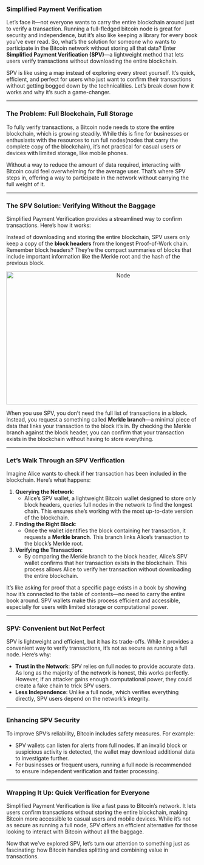 ### Simplified Payment Verification

Let’s face it—not everyone wants to carry the entire blockchain around just to verify a transaction. Running a full-fledged bitcoin node is great for security and independence, but it’s also like keeping a library for every book you’ve ever read. So, what’s the solution for someone who wants to participate in the Bitcoin network without storing all that data? Enter **Simplified Payment Verification (SPV)**—a lightweight method that lets users verify transactions without downloading the entire blockchain.

SPV is like using a map instead of exploring every street yourself. It’s quick, efficient, and perfect for users who just want to confirm their transactions without getting bogged down by the technicalities. Let’s break down how it works and why it’s such a game-changer.

---

### The Problem: Full Blockchain, Full Storage

To fully verify transactions, a Bitcoin node needs to store the entire blockchain, which is growing steadily. While this is fine for businesses or enthusiasts with the resources to run full nodes(nodes that carry the complete copy of the blockchain), it’s not practical for casual users or devices with limited storage, like mobile phones.

Without a way to reduce the amount of data required, interacting with Bitcoin could feel overwhelming for the average user. That’s where SPV steps in, offering a way to participate in the network without carrying the full weight of it.

---

### The SPV Solution: Verifying Without the Baggage

Simplified Payment Verification provides a streamlined way to confirm transactions. Here’s how it works:

Instead of downloading and storing the entire blockchain, SPV users only keep a copy of the **block headers** from the longest Proof-of-Work chain. Remember block headers? They’re the compact summaries of blocks that include important information like the Merkle root and the hash of the previous block.

<p align="center">
        <img src="https://raw.githubusercontent.com/The-Web3-Compass/web3-compass-data-repository/refs/heads/main/basecamp/bitcoin-fundementals/images/spv/headers.gif" alt="Node" width="600" height="350" />
    </p>

When you use SPV, you don’t need the full list of transactions in a block. Instead, you request a something called **Merkle branch**—a minimal piece of data that links your transaction to the block it’s in. By checking the Merkle branch against the block header, you can confirm that your transaction exists in the blockchain without having to store everything.

---

### Let’s Walk Through an SPV Verification

Imagine Alice wants to check if her transaction has been included in the blockchain. Here’s what happens:

1. **Querying the Network**:
    - Alice’s SPV wallet, a lightweight Bitcoin wallet designed to store only block headers, queries full nodes in the network to find the longest chain. This ensures she’s working with the most up-to-date version of the blockchain.
2. **Finding the Right Block**:
    - Once the wallet identifies the block containing her transaction, it requests a **Merkle branch**. This branch links Alice’s transaction to the block’s Merkle root.
3. **Verifying the Transaction**:
    - By comparing the Merkle branch to the block header, Alice’s SPV wallet confirms that her transaction exists in the blockchain. This process allows Alice to verify her transaction without downloading the entire blockchain.

It’s like asking for proof that a specific page exists in a book by showing how it’s connected to the table of contents—no need to carry the entire book around. SPV wallets make this process efficient and accessible, especially for users with limited storage or computational power.

---

### SPV: Convenient but Not Perfect

SPV is lightweight and efficient, but it has its trade-offs. While it provides a convenient way to verify transactions, it’s not as secure as running a full node. Here’s why:

- **Trust in the Network**: SPV relies on full nodes to provide accurate data. As long as the majority of the network is honest, this works perfectly. However, if an attacker gains enough computational power, they could create a fake chain to trick SPV users.
- **Less Independence**: Unlike a full node, which verifies everything directly, SPV users depend on the network’s integrity.

---

### Enhancing SPV Security

To improve SPV’s reliability, Bitcoin includes safety measures. For example:

- SPV wallets can listen for alerts from full nodes. If an invalid block or suspicious activity is detected, the wallet may download additional data to investigate further.
- For businesses or frequent users, running a full node is recommended to ensure independent verification and faster processing.

---

### Wrapping It Up: Quick Verification for Everyone

Simplified Payment Verification is like a fast pass to Bitcoin’s network. It lets users confirm transactions without storing the entire blockchain, making Bitcoin more accessible to casual users and mobile devices. While it’s not as secure as running a full node, SPV offers an efficient alternative for those looking to interact with Bitcoin without all the baggage.

Now that we’ve explored SPV, let’s turn our attention to something just as fascinating: how Bitcoin handles splitting and combining value in transactions.